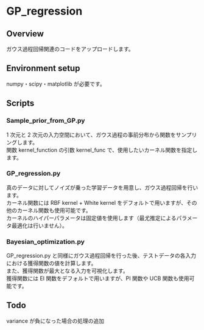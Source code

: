 # GP_regression

## Overview
ガウス過程回帰関連のコードをアップロードします。

## Environment setup
numpy・scipy・matplotlib が必要です。

## Scripts
### Sample_prior_from_GP.py
1 次元と 2 次元の入力空間において、ガウス過程の事前分布から関数をサンプリングします。  
関数 kernel_function の引数 kernel_func で、使用したいカーネル関数を指定します。  

### GP_regression.py
真のデータに対してノイズが乗った学習データを用意し、ガウス過程回帰を行います。  
カーネル関数には RBF kernel + White kernel をデフォルトで用いますが、その他のカーネル関数も使用可能です。  
カーネルのハイパーパラメータは固定値を使用します（最尤推定によるパラメータ最適化は行いません）。

### Bayesian_optimization.py
GP_regression.py と同様にガウス過程回帰を行った後、テストデータの各入力における獲得関数の値を計算します。  
また、獲得関数が最大となる入力を可視化します。  
獲得関数には EI 関数をデフォルトで用いますが、PI 関数や UCB 関数も使用可能です。

## Todo
variance が負になった場合の処理の追加

